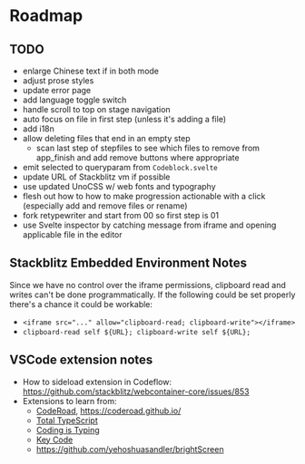 # Roadmap

## TODO
- enlarge Chinese text if in both mode
- adjust prose styles
- update error page
- add language toggle switch
- handle scroll to top on stage navigation
- auto focus on file in first step (unless it's adding a file)
- add i18n
- allow deleting files that end in an empty step
  - scan last step of stepfiles to see which files to remove from app_finish and add remove buttons where appropriate
- emit selected to queryparam from `Codeblock.svelte`
- update URL of Stackblitz vm if possible
- use updated UnoCSS w/ web fonts and typography
- flesh out how to how to make progression actionable with a click (especially add and remove files or rename)
- fork retypewriter and start from 00 so first step is 01
- use Svelte inspector by catching message from iframe and opening applicable file in the editor

## Stackblitz Embedded Environment Notes

Since we have no control over the iframe permissions, clipboard read and writes can't be done programmatically. If the following could be set properly there's a chance it could be workable:
- `<iframe src="..." allow="clipboard-read; clipboard-write"></iframe>`
- `clipboard-read self ${URL}; clipboard-write self ${URL};`

## VSCode extension notes

- How to sideload extension in Codeflow: https://github.com/stackblitz/webcontainer-core/issues/853
- Extensions to learn from:
  - [CodeRoad](https://marketplace.visualstudio.com/items?itemName=CodeRoad.coderoad), https://coderoad.github.io/
  - [Total TypeScript](https://marketplace.visualstudio.com/items?itemName=mattpocock.ts-error-translator)
  - [Coding is Typing](https://marketplace.visualstudio.com/items?itemName=rhjiang.coding-is-typing)
  - [Key Code](https://marketplace.visualstudio.com/items?itemName=hamilton.key-code)
  - https://github.com/yehoshuasandler/brightScreen